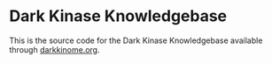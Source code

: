# Dark Kinase Knowledgebase
This is the source code for the Dark Kinase Knowledgebase available through [darkkinome.org](darkkinome.org).
